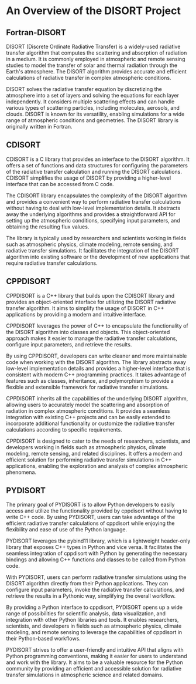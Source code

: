 # An Overview of the DISORT Project

## Fortran-DISORT

DISORT (Discrete Ordinate Radiative Transfer) is a widely-used radiative transfer algorithm that computes the scattering and absorption of radiation in a medium. It is commonly employed in atmospheric and remote sensing studies to model the transfer of solar and thermal radiation through the Earth's atmosphere. The DISORT algorithm provides accurate and efficient calculations of radiative transfer in complex atmospheric conditions.

DISORT solves the radiative transfer equation by discretizing the atmosphere into a set of layers and solving the equations for each layer independently. It considers multiple scattering effects and can handle various types of scattering particles, including molecules, aerosols, and clouds. DISORT is known for its versatility, enabling simulations for a wide range of atmospheric conditions and geometries. The DISORT library is originally written in Fortran.

## CDISORT

CDISORT is a C library that provides an interface to the DISORT algorithm. It offers a set of functions and data structures for configuring the parameters of the radiative transfer calculation and running the DISORT calculations. CDISORT simplifies the usage of DISORT by providing a higher-level interface that can be accessed from C code.

The CDISORT library encapsulates the complexity of the DISORT algorithm and provides a convenient way to perform radiative transfer calculations without having to deal with low-level implementation details. It abstracts away the underlying algorithms and provides a straightforward API for setting up the atmospheric conditions, specifying input parameters, and obtaining the resulting flux values.

The library is typically used by researchers and scientists working in fields such as atmospheric physics, climate modeling, remote sensing, and radiative transfer simulations. It facilitates the integration of the DISORT algorithm into existing software or the development of new applications that require radiative transfer calculations.

## CPPDISORT

CPPDISORT is a C++ library that builds upon the CDISORT library and provides an object-oriented interface for utilizing the DISORT radiative transfer algorithm. It aims to simplify the usage of DISORT in C++ applications by providing a modern and intuitive interface.

CPPDISORT leverages the power of C++ to encapsulate the functionality of the DISORT algorithm into classes and objects. This object-oriented approach makes it easier to manage the radiative transfer calculations, configure input parameters, and retrieve the results.

By using CPPDISORT, developers can write cleaner and more maintainable code when working with the DISORT algorithm. The library abstracts away low-level implementation details and provides a higher-level interface that is consistent with modern C++ programming practices. It takes advantage of features such as classes, inheritance, and polymorphism to provide a flexible and extensible framework for radiative transfer simulations.

CPPDISORT inherits all the capabilities of the underlying DISORT algorithm, allowing users to accurately model the scattering and absorption of radiation in complex atmospheric conditions. It provides a seamless integration with existing C++ projects and can be easily extended to incorporate additional functionality or customize the radiative transfer calculations according to specific requirements.

CPPDISORT is designed to cater to the needs of researchers, scientists, and developers working in fields such as atmospheric physics, climate modeling, remote sensing, and related disciplines. It offers a modern and efficient solution for performing radiative transfer simulations in C++ applications, enabling the exploration and analysis of complex atmospheric phenomena.

## PYDISORT

The primary goal of PYDISORT is to allow Python developers to easily access and utilize the functionality provided by cppdisort without having to write C++ code. By using PYDISORT, users can take advantage of the efficient radiative transfer calculations of cppdisort while enjoying the flexibility and ease of use of the Python language.

PYDISORT leverages the pybind11 library, which is a lightweight header-only library that exposes C++ types in Python and vice versa. It facilitates the seamless integration of cppdisort with Python by generating the necessary bindings and allowing C++ functions and classes to be called from Python code.

With PYDISORT, users can perform radiative transfer simulations using the DISORT algorithm directly from their Python applications. They can configure input parameters, invoke the radiative transfer calculations, and retrieve the results in a Pythonic way, simplifying the overall workflow.

By providing a Python interface to cppdisort, PYDISORT opens up a wide range of possibilities for scientific analysis, data visualization, and integration with other Python libraries and tools. It enables researchers, scientists, and developers in fields such as atmospheric physics, climate modeling, and remote sensing to leverage the capabilities of cppdisort in their Python-based workflows.

PYDISORT strives to offer a user-friendly and intuitive API that aligns with Python programming conventions, making it easier for users to understand and work with the library. It aims to be a valuable resource for the Python community by providing an efficient and accessible solution for radiative transfer simulations in atmospheric science and related domains.
